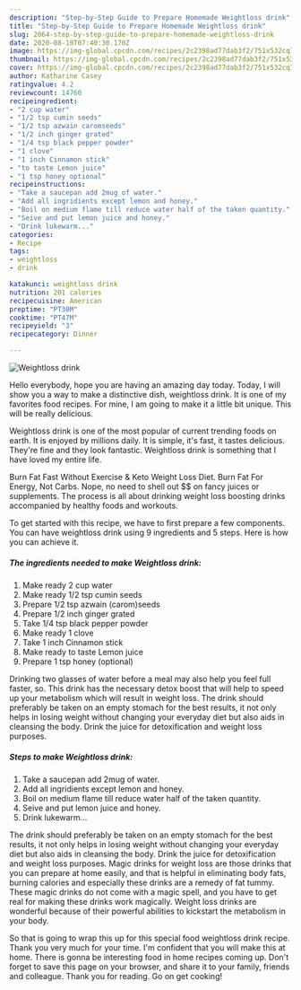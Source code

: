 ```yaml
---
description: "Step-by-Step Guide to Prepare Homemade Weightloss drink"
title: "Step-by-Step Guide to Prepare Homemade Weightloss drink"
slug: 2064-step-by-step-guide-to-prepare-homemade-weightloss-drink
date: 2020-08-10T07:40:30.170Z
image: https://img-global.cpcdn.com/recipes/2c2398ad77dab3f2/751x532cq70/weightloss-drink-recipe-main-photo.jpg
thumbnail: https://img-global.cpcdn.com/recipes/2c2398ad77dab3f2/751x532cq70/weightloss-drink-recipe-main-photo.jpg
cover: https://img-global.cpcdn.com/recipes/2c2398ad77dab3f2/751x532cq70/weightloss-drink-recipe-main-photo.jpg
author: Katharine Casey
ratingvalue: 4.2
reviewcount: 14760
recipeingredient:
- "2 cup water"
- "1/2 tsp cumin seeds"
- "1/2 tsp azwain caromseeds"
- "1/2 inch ginger grated"
- "1/4 tsp black pepper powder"
- "1 clove"
- "1 inch Cinnamon stick"
- "to taste Lemon juice"
- "1 tsp honey optional"
recipeinstructions:
- "Take a saucepan add 2mug of water."
- "Add all ingridients except lemon and honey."
- "Boil on medium flame till reduce water half of the taken quantity."
- "Seive and put lemon juice and honey."
- "Drink lukewarm..."
categories:
- Recipe
tags:
- weightloss
- drink

katakunci: weightloss drink 
nutrition: 201 calories
recipecuisine: American
preptime: "PT30M"
cooktime: "PT47M"
recipeyield: "3"
recipecategory: Dinner

---
```



![Weightloss drink](https://img-global.cpcdn.com/recipes/2c2398ad77dab3f2/751x532cq70/weightloss-drink-recipe-main-photo.jpg)

Hello everybody, hope you are having an amazing day today. Today, I will show you a way to make a distinctive dish, weightloss drink. It is one of my favorites food recipes. For mine, I am going to make it a little bit unique. This will be really delicious.

Weightloss drink is one of the most popular of current trending foods on earth. It is enjoyed by millions daily. It is simple, it's fast, it tastes delicious. They're fine and they look fantastic. Weightloss drink is something that I have loved my entire life.

Burn Fat Fast Without Exercise &amp; Keto Weight Loss Diet. Burn Fat For Energy, Not Carbs. Nope, no need to shell out $$ on fancy juices or supplements. The process is all about drinking weight loss boosting drinks accompanied by healthy foods and workouts.


To get started with this recipe, we have to first prepare a few components. You can have weightloss drink using 9 ingredients and 5 steps. Here is how you can achieve it.

<!--inarticleads1-->

##### The ingredients needed to make Weightloss drink:

1. Make ready 2 cup water
1. Make ready 1/2 tsp cumin seeds
1. Prepare 1/2 tsp azwain (carom)seeds
1. Prepare 1/2 inch ginger grated
1. Take 1/4 tsp black pepper powder
1. Make ready 1 clove
1. Take 1 inch Cinnamon stick
1. Make ready to taste Lemon juice
1. Prepare 1 tsp honey (optional)


Drinking two glasses of water before a meal may also help you feel full faster, so. This drink has the necessary detox boost that will help to speed up your metabolism which will result in weight loss. The drink should preferably be taken on an empty stomach for the best results, it not only helps in losing weight without changing your everyday diet but also aids in cleansing the body. Drink the juice for detoxification and weight loss purposes. 

<!--inarticleads2-->

##### Steps to make Weightloss drink:

1. Take a saucepan add 2mug of water.
1. Add all ingridients except lemon and honey.
1. Boil on medium flame till reduce water half of the taken quantity.
1. Seive and put lemon juice and honey.
1. Drink lukewarm...


The drink should preferably be taken on an empty stomach for the best results, it not only helps in losing weight without changing your everyday diet but also aids in cleansing the body. Drink the juice for detoxification and weight loss purposes. Magic drinks for weight loss are those drinks that you can prepare at home easily, and that is helpful in eliminating body fats, burning calories and especially these drinks are a remedy of fat tummy. These magic drinks do not come with a magic spell, and you have to get real for making these drinks work magically. Weight loss drinks are wonderful because of their powerful abilities to kickstart the metabolism in your body. 

So that is going to wrap this up for this special food weightloss drink recipe. Thank you very much for your time. I'm confident that you will make this at home. There is gonna be interesting food in home recipes coming up. Don't forget to save this page on your browser, and share it to your family, friends and colleague. Thank you for reading. Go on get cooking!

